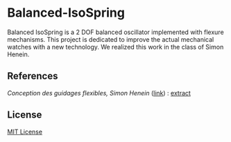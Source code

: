 # Balanced-IsoSpring
Balanced IsoSpring is a 2 DOF balanced oscillator implemented with flexure mechanisms. This project is dedicated to improve the actual mechanical watches with a new technology. We realized this work in the class of Simon Henein.


## References
*Conception des guidages flexibles, Simon Henein* ([link](https://www.epflpress.org/product/666/9782889143368/conception-des-guidages-flexibles)) : [extract](SimonHenein-extract.pdf)

## License
[MIT License](LICENSE)
